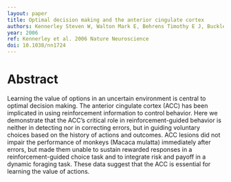 ```yaml
---
layout: paper
title: Optimal decision making and the anterior cingulate cortex
authors: Kennerley Steven W, Walton Mark E, Behrens Timothy E J, Buckley Mark J, Rushworth Matthew F S 
year: 2006
ref: Kennerley et al. 2006 Nature Neuroscience
doi: 10.1038/nn1724
---
```


# Abstract

Learning the value of options in an uncertain environment is central to optimal decision making. The anterior cingulate cortex
(ACC) has been implicated in using reinforcement information to control behavior. Here we demonstrate that the ACC’s critical
role in reinforcement-guided behavior is neither in detecting nor in correcting errors, but in guiding voluntary choices based on
the history of actions and outcomes. ACC lesions did not impair the performance of monkeys (Macaca mulatta) immediately after
errors, but made them unable to sustain rewarded responses in a reinforcement-guided choice task and to integrate risk and
payoff in a dynamic foraging task. These data suggest that the ACC is essential for learning the value of actions.